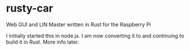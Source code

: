 # rusty-car
Web GUI and LIN Master written in Rust for the Raspberry Pi

I initially started this in node.js. I am now converting it to and continuing to build it in Rust. More info later.
